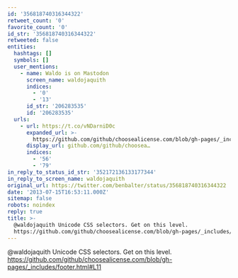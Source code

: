 ```yaml
---
id: '356818740316344322'
retweet_count: '0'
favorite_count: '0'
id_str: '356818740316344322'
retweeted: false
entities:
  hashtags: []
  symbols: []
  user_mentions:
    - name: Waldo is on Mastodon
      screen_name: waldojaquith
      indices:
        - '0'
        - '13'
      id_str: '206283535'
      id: '206283535'
  urls:
    - url: https://t.co/vNDarniD0c
      expanded_url: >-
        https://github.com/github/choosealicense.com/blob/gh-pages/_includes/footer.html#L11
      display_url: github.com/github/choosea…
      indices:
        - '56'
        - '79'
in_reply_to_status_id_str: '352172136133177344'
in_reply_to_screen_name: waldojaquith
original_url: https://twitter.com/benbalter/status/356818740316344322
date: '2013-07-15T16:53:11.000Z'
sitemap: false
robots: noindex
reply: true
title: >-
  @waldojaquith Unicode CSS selectors. Get on this level.
  https://github.com/github/choosealicense.com/blob/gh-pages/_includes/footer.html#L11
---
```


@waldojaquith Unicode CSS selectors. Get on this level. https://github.com/github/choosealicense.com/blob/gh-pages/_includes/footer.html#L11